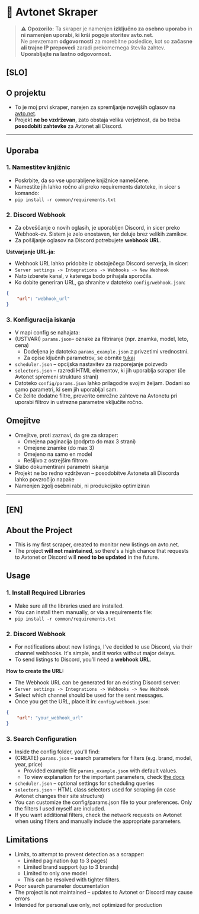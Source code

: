 # 🚗 Avtonet Skraper

> ⚠️ **Opozorilo:** Ta skraper je namenjen **izključno za osebno uporabo** in **ni namenjen uporabi, ki krši pogoje storitev avto.net**.  
> Ne prevzemam **odgovornosti** za morebitne posledice, kot so **začasne ali trajne IP prepovedi** zaradi prekomernega števila zahtev.  
> **Uporabljajte na lastno odgovornost.**

## [SLO]

## O projektu

- To je moj prvi skraper, narejen za spremljanje novejših oglasov na [avto.net](https://www.avto.net/).
- Projekt **ne bo vzdrževan**, zato obstaja velika verjetnost, da bo treba **posodobiti zahtevke** za Avtonet ali Discord.

---

## Uporaba

### 1. Namestitev knjižnic

- Poskrbite, da so vse uporabljene knjižnice nameščene. 
- Namestite jih lahko ročno ali preko requirements datoteke, in sicer s komando:
- `pip install -r common/requirements.txt`

### 2. Discord Webhook

- Za obveščanje o novih oglasih, je uporabljen Discord, in sicer preko Webhook-ov. Sistem je zelo enostaven, ter deluje brez velikih zamikov.
- Za pošiljanje oglasov na Discord potrebujete **webhook URL**.

**Ustvarjanje URL-ja:**

- Webhook URL lahko pridobite iz obstoječega Discord serverja, in sicer:
- `Server settings -> Integrations -> Webhooks -> New Webhook`
- Nato izberete kanal, v katerega bodo prihajala sporočila.
- Ko dobite generiran URL, ga shranite v datoteko `config/webhook.json`:

```json
{
	"url": "webhook_url"
}
```

### 3. Konfiguracija iskanja

- V mapi config se nahajata:
- (USTVARI) `params.json`– oznake za filtriranje (npr. znamka, model, leto, cena)
  - Dodeljena je datoteka `params_example.json` z privzetimi vrednostmi.
  - Za opise ključnih parametrov, se obrnite [tukaj](./docs/search_parameters.md)
- `scheduler.json` – opcijska nastavitev za razporejanje poizvedb
- `selectors.json` – razredi HTML elementov, ki jih uporablja scraper (če Avtonet spremeni strukturo strani)
- Datoteko `config/params.json` lahko prilagodite svojim željam. Dodani so samo parametri, ki sem jih uporabljal sam.
- Če želite dodatne filtre, preverite omrežne zahteve na Avtonetu pri uporabi filtrov in ustrezne parametre vključite ročno.


## Omejitve

- Omejitve, proti zaznavi, da gre za skraper:
  - Omejena paginacija (podprto do max 3 strani)
  - Omejene znamke (do max 3)
  - Omejeno na samo en model
  - Rešljivo z ostrejšim filtrom
- Slabo dokumentirani parametri iskanja
- Projekt ne bo redno vzdrževan – posodobitve Avtoneta ali Discorda lahko povzročijo napake
- Namenjen zgolj osebni rabi, ni produkcijsko optimiziran

---

## [EN]

## About the Project

- This is my first scraper, created to monitor new listings on avto.net.
- The project **will not maintained**, so there's a high chance that requests to Avtonet or Discord will **need to be updated** in the future.

## Usage

### 1. Install Required Libraries

- Make sure all the libraries used are installed. 
- You can install them manually, or via a requirements file:
- `pip install -r common/requirements.txt`

### 2. Discord Webhook

- For notifications about new listings, I've decided to use Discord, via their channel webhooks. It's simple, and it works without major delays.
- To send listings to Discord, you’ll need a **webhook URL**.

**How to create the URL:**

- The Webhook URL can be generated for an existing Discord server:
- `Server settings -> Integrations -> Webhooks -> New Webhook`
- Select which channel should be used for the sent messages.
- Once you get the URL, place it in: `config/webhook.json`:

```json
{
	"url": "your_webhook_url"
}
```

### 3. Search Configuration

- Inside the config folder, you'll find:
- (CREATE) `params.json` – search parameters for filters (e.g. brand, model, year, price)
  - Provided example file `params_example.json` with default values.
  - To view explanation for the important parameters, check [the docs](./docs/search_parameters.md)
- `scheduler.json` – optional settings for scheduling queries
- `selectors.json` – HTML class selectors used for scraping (in case Avtonet changes their site structure)
- You can customize the config/params.json file to your preferences. Only the filters I used myself are included.
- If you want additional filters, check the network requests on Avtonet when using filters and manually include the appropriate parameters.

## Limitations

- Limits, to attempt to prevent detection as a scrapper:
  - Limited pagination (up to 3 pages)
  - Limited brand support (up to 3 brands)
  - Limited to only one model
  - This can be resolved with tighter filters. 
- Poor search parameter documentation
- The project is not maintained – updates to Avtonet or Discord may cause errors
- Intended for personal use only, not optimized for production
